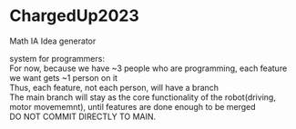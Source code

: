 # ChargedUp2023
Math IA Idea generator

system for programmers:  
    For now, because we have ~3 people who are programming, each feature we want gets ~1 person on it  
    Thus, each feature, not each person, will have a branch  
    The main branch will stay as the core functionality of the robot(driving, motor movememnt), until features are done enough to be merged  
    DO NOT COMMIT DIRECTLY TO MAIN.  
  
